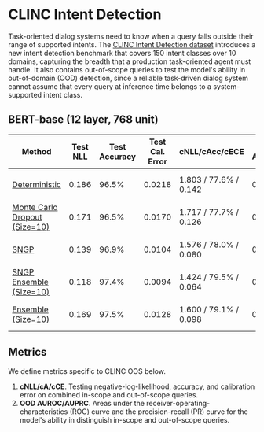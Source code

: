 # CLINC Intent Detection

Task-oriented dialog systems need to know when a query falls outside their range of supported intents. The [CLINC Intent Detection dataset](https://www.tensorflow.org/datasets/catalog/clinc_oos) introduces a new intent detection benchmark that covers 150 intent classes over 10 domains, capturing the breadth that a production task-oriented agent must handle. It also contains out-of-scope queries to test the model's ability in out-of-domain (OOD) detection, since a reliable task-driven dialog system cannot assume that every query at inference time belongs to a system-supported intent class.


## BERT-base (12 layer, 768 unit)

| Method | Test NLL | Test Accuracy | Test Cal. Error | cNLL/cAcc/cECE | OOD AUROC/AUPRC | Train Runtime (hours) | # Parameters |
| ----------- | ----------- | ----------- | ----------- | ----------- | ----------- | ----------- | ----------- |
| [Deterministic](deterministic.py) | 0.186 | 96.5% | 0.0218 | 1.803 / 77.6% / 0.142 | 0.942 / 0.853 | 0.8 (8 TPUv3 cores) | 110M |
| [Monte Carlo Dropout (Size=10)](dropout.py) | 0.171 | 96.5% | 0.0170 | 1.717 / 77.7% / 0.126 | 0.951 / 0.861 | 0.8 (80 TPUv3 cores) | 110M |
| [SNGP](sngp.py) | 0.139 | 96.9% | 0.0104 | 1.576 / 78.0% / 0.080 | 0.969 / 0.908 | 0.4 (80 TPUv3 cores) | 110M |
| [SNGP Ensemble (Size=10)](sngp_ensemble.py) | 0.118 | 97.4% | 0.0094 | 1.424 / 79.5% / 0.064 | 0.973 / 0.910 | 0.8 (80 TPUv3 cores) | 1100M |
| [Ensemble (Size=10)](ensemble.py) |  0.169 | 97.5% | 0.0128 | 1.600 / 79.1% / 0.098 | 0.958 / 0.862 | 0.8 (80 TPUv3 cores) | 1100M |

## Metrics

We define metrics specific to CLINC OOS below.

1. __cNLL/cA/cCE__. Testing negative-log-likelihood, accuracy, and calibration error on combined in-scope and out-of-scope queries.
2. __OOD AUROC/AUPRC__. Areas under the receiver-operating-characteristics (ROC) curve and the precision-recall (PR) curve for the model's ability in distinguish in-scope and out-of-scope queries.
